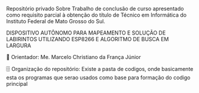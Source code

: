 Repositório privado Sobre Trabalho de conclusão de curso apresentado como requisito parcial à obtenção do título de Técnico em Informática do Instituto Federal de Mato Grosso do Sul.<br/>

DISPOSITIVO AUTÔNOMO PARA MAPEAMENTO E SOLUÇÃO DE LABIRINTOS UTILIZANDO ESP8266 E ALGORITMO DE BUSCA EM LARGURA</br>

🏫 Orientador: Me. Marcelo Christiano da França Júnior</br>

🗄️ Organização do repositório: Existe a pasta de codigos, onde basicamente esta os programas que serao usados como base para formação do codigo principal  





